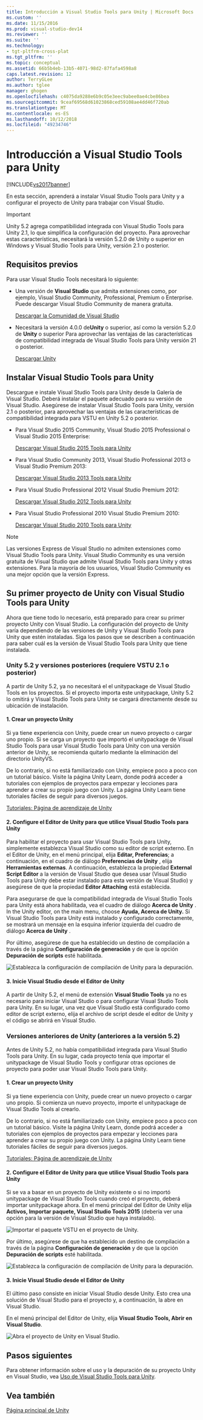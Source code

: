 ```yaml
---
title: Introducción a Visual Studio Tools para Unity | Microsoft Docs
ms.custom: ''
ms.date: 11/15/2016
ms.prod: visual-studio-dev14
ms.reviewer: ''
ms.suite: ''
ms.technology:
- tgt-pltfrm-cross-plat
ms.tgt_pltfrm: ''
ms.topic: conceptual
ms.assetid: 66b5b4eb-13b5-4071-98d2-87fafa4598a8
caps.latest.revision: 12
author: TerryGLee
ms.author: tglee
manager: ghogen
ms.openlocfilehash: c4075da9288e6b9c05e3eec9abee0ae4cbe86bea
ms.sourcegitcommit: 9ceaf69568d61023868ced59108ae4dd46f720ab
ms.translationtype: MT
ms.contentlocale: es-ES
ms.lasthandoff: 10/12/2018
ms.locfileid: "49234746"
---
```

# <a name="getting-started-with-visual-studio-tools-for-unity"></a>Introducción a Visual Studio Tools para Unity
[!INCLUDE[vs2017banner](../includes/vs2017banner.md)]

  
En esta sección, aprenderá a instalar Visual Studio Tools para Unity y a configurar el proyecto de Unity para trabajar con Visual Studio.  
  
> [!IMPORTANT]
>  Unity 5.2 agrega compatibilidad integrada con Visual Studio Tools para Unity 2.1, lo que simplifica la configuración del proyecto. Para aprovechar estas características, necesitará la versión 5.2.0 de Unity o superior en Windows y Visual Studio Tools para Unity, versión 2.1 o posterior.  
  
## <a name="prerequisites"></a>Requisitos previos  
 Para usar Visual Studio Tools necesitará lo siguiente:  
  
-   Una versión de **Visual Studio** que admita extensiones como, por ejemplo, Visual Studio Community, Professional, Premium o Enterprise. Puede descargar Visual Studio Community de manera gratuita.  
  
     [Descargar la Comunidad de Visual Studio](http://www.visualstudio.com/downloads/download-visual-studio-vs)  
  
-   Necesitará la versión 4.0.0 de**Unity** o superior, así como la versión 5.2.0 de **Unity** o superior Para aprovechar las ventajas de las características de compatibilidad integrada de Visual Studio Tools para Unity versión 21 o posterior.  
  
     [Descargar Unity](https://unity3d.com/get-unity/download)  
  
## <a name="install-visual-studio-tools-for-unity"></a>Instalar Visual Studio Tools para Unity  
 Descargue e instale Visual Studio Tools para Unity desde la Galería de Visual Studio. Deberá instalar el paquete adecuado para su versión de Visual Studio. Asegúrese de instalar Visual Studio Tools para Unity, versión 2.1 o posterior, para aprovechar las ventajas de las características de compatibilidad integrada para VSTU en Unity 5.2 o posterior.  
  
-   Para Visual Studio 2015 Community, Visual Studio 2015 Professional o Visual Studio 2015 Enterprise:  
  
     [Descargar Visual Studio 2015 Tools para Unity](https://visualstudiogallery.msdn.microsoft.com/8d26236e-4a64-4d64-8486-7df95156aba9)  
  
-   Para Visual Studio Community 2013, Visual Studio Professional 2013 o Visual Studio Premium 2013:  
  
     [Descargar Visual Studio 2013 Tools para Unity](https://visualstudiogallery.msdn.microsoft.com/20b80b8c-659b-45ef-96c1-437828fe7cf2)  
  
-   Para Visual Studio Professional 2012 Visual Studio Premium 2012:  
  
     [Descargar Visual Studio 2012 Tools para Unity](https://visualstudiogallery.msdn.microsoft.com/7ab11d2a-f413-4ed6-b3de-ff1d05157714)  
  
-   Para Visual Studio Professional 2010 Visual Studio Premium 2010:  
  
     [Descargar Visual Studio 2010 Tools para Unity](https://visualstudiogallery.msdn.microsoft.com/6e536faa-ce73-494a-a746-6a14753015f1)  
  
> [!NOTE]
>  Las versiones Express de Visual Studio no admiten extensiones como Visual Studio Tools para Unity. Visual Studio Community es una versión gratuita de Visual Studio que admite Visual Studio Tools para Unity y otras extensiones. Para la mayoría de los usuarios, Visual Studio Community es una mejor opción que la versión Express.  
  
## <a name="your-first-unity-project-with-visual-studio-tools-for-unity"></a>Su primer proyecto de Unity con Visual Studio Tools para Unity  
 Ahora que tiene todo lo necesario, está preparado para crear su primer proyecto Unity con Visual Studio. La configuración del proyecto de Unity varía dependiendo de las versiones de Unity y Visual Studio Tools para Unity que estén instaladas. Siga los pasos que se describen a continuación para saber cuál es la versión de Visual Studio Tools para Unity que tiene instalada.  
  
### <a name="unity-52-and-higher-requires-vstu-21-or-higher"></a>Unity 5.2 y versiones posteriores (requiere VSTU 2.1 o posterior)  
 A partir de Unity 5.2, ya no necesitará el el unitypackage de Visual Studio Tools en los proyectos. Si el proyecto importa este unitypackage, Unity 5.2 lo omitirá y Visual Studio Tools para Unity se cargará directamente desde su ubicación de instalación.  
  
#### <a name="1---create-a-unity-project"></a>1. Crear un proyecto Unity  
 Si ya tiene experiencia con Unity, puede crear un nuevo proyecto o cargar uno propio. Si se carga un proyecto que importó el unitypackage de Visual Studio Tools para usar Visual Studio Tools para Unity con una versión anterior de Unity, se recomienda quitarlo mediante la eliminación del directorio UnityVS.  
  
 De lo contrario, si no está familiarizado con Unity, empiece poco a poco con un tutorial básico. Visite la página Unity Learn, donde podrá acceder a tutoriales con ejemplos de proyectos para empezar y lecciones para aprender a crear su propio juego con Unity. La página Unity Learn tiene tutoriales fáciles de seguir para diversos juegos.  
  
 [Tutoriales: Página de aprendizaje de Unity](http://unity3d.com/learn/tutorials/modules)  
  
#### <a name="2---configure-unity-editor-to-use-visual-studio-tools-for-unity"></a>2. Configure el Editor de Unity para que utilice Visual Studio Tools para Unity  
 Para habilitar el proyecto para usar Visual Studio Tools para Unity, simplemente establezca Visual Studio como su editor de script externo. En el Editor de Unity, en el menú principal, elija **Editar, Preferencias**; a continuación, en el cuadro de diálogo **Preferencias de Unity** , elija **Herramientas externas**. A continuación, establezca la propiedad **External Script Editor** a la versión de Visual Studio que desea usar (Visual Studio Tools para Unity debe estar instalado para esta versión de Visual Studio) y asegúrese de que la propiedad **Editor Attaching** está establecida.  
  
 Para asegurarse de que la compatibilidad integrada de Visual Studio Tools para Unity está ahora habilitada, vea el cuadro de diálogo **Acerca de Unity** . In the Unity editor, on the main menu, choose **Ayuda, Acerca de Unity.** Si Visual Studio Tools para Unity está instalado y configurado correctamente, se mostrará un mensaje en la esquina inferior izquierda del cuadro de diálogo **Acerca de Unity** .  
  
 Por último, asegúrese de que ha establecido un destino de compilación a través de la página **Configuración de generación** y de que la opción **Depuración de scripts** esté habilitada.  
  
 ![Establezca la configuración de compilación de Unity para la depuración.](../cross-platform/media/vstu-debugging-build-settings.png "vstu_debugging_build_settings")  
  
#### <a name="3---launch-visual-studio-from-the-unity-editor"></a>3. Inicie Visual Studio desde el Editor de Unity  
 A partir de Unity 5.2, el menú de extensión **Visual Studio Tools** ya no es necesario para iniciar Visual Studio o para configurar Visual Studio Tools para Unity. En su lugar, una vez que Visual Studio está configurado como editor de script externo, elija el archivo de script desde el editor de Unity y el código se abrirá en Visual Studio.  
  
### <a name="previous-versions-of-unity-pre-52"></a>Versiones anteriores de Unity (anteriores a la versión 5.2)  
 Antes de Unity 5.2, no había compatibilidad integrada para Visual Studio Tools para Unity. En su lugar, cada proyecto tenía que importar el unitypackage de Visual Studio Tools y configurar otras opciones de proyecto para poder usar Visual Studio Tools para Unity.  
  
#### <a name="1---create-a-unity-project"></a>1. Crear un proyecto Unity  
 Si ya tiene experiencia con Unity, puede crear un nuevo proyecto o cargar uno propio. Si comienza un nuevo proyecto, importe el unitypackage de Visual Studio Tools al crearlo.  
  
 De lo contrario, si no está familiarizado con Unity, empiece poco a poco con un tutorial básico. Visite la página Unity Learn, donde podrá acceder a tutoriales con ejemplos de proyectos para empezar y lecciones para aprender a crear su propio juego con Unity. La página Unity Learn tiene tutoriales fáciles de seguir para diversos juegos.  
  
 [Tutoriales: Página de aprendizaje de Unity](http://unity3d.com/learn/tutorials/modules)  
  
#### <a name="2---configure-unity-editor-to-use-visual-studio-tools-for-unity"></a>2. Configure el Editor de Unity para que utilice Visual Studio Tools para Unity  
 Si se va a basar en un proyecto de Unity existente o si no importó unitypackage de Visual Studio Tools cuando creó el proyecto, deberá importar unitypackage ahora. En el menú principal del Editor de Unity elija **Activos, Importar paquete, Visual Studio Tools 2015** (debería ver una opción para la versión de Visual Studio que haya instalado).  
  
 ![Importar el paquete VSTU en el proyecto de Unity.](../cross-platform/media/vstu-configure-unity-import-vstu.png "vstu_configure_unity_import_vstu")  
  
 Por último, asegúrese de que ha establecido un destino de compilación a través de la página **Configuración de generación** y de que la opción **Depuración de scripts** esté habilitada.  
  
 ![Establezca la configuración de compilación de Unity para la depuración.](../cross-platform/media/vstu-debugging-build-settings.png "vstu_debugging_build_settings")  
  
#### <a name="3---launch-visual-studio-from-unity-editor"></a>3. Inicie Visual Studio desde el Editor de Unity  
 El último paso consiste en iniciar Visual Studio desde Unity. Esto crea una solución de Visual Studio para el proyecto y, a continuación, la abre en Visual Studio.  
  
 En el menú principal del Editor de Unity, elija **Visual Studio Tools, Abrir en Visual Studio**.  
  
 ![Abra el proyecto de Unity en Visual Studio.](../cross-platform/media/vstu-configure-open-in-visual-studio.png "vstu_configure_open_in_visual_studio")  
  
## <a name="next-steps"></a>Pasos siguientes  
 Para obtener información sobre el uso y la depuración de su proyecto Unity en Visual Studio, vea [Uso de Visual Studio Tools para Unity](../cross-platform/getting-started-with-visual-studio-tools-for-unity.md).  
  
## <a name="see-also"></a>Vea también  
 [Página principal de Unity](http://unity3d.com)

